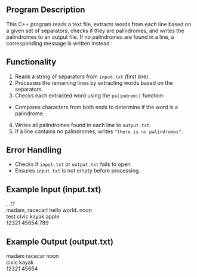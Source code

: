 ## Program Description
This C++ program reads a text file, extracts words from each line based on a given set of separators, checks if they are palindromes, and writes the palindromes to an output file. If no palindromes are found in a line, a corresponding message is written instead.

## Functionality
1. Reads a string of separators from `input.txt` (first line).
2. Processes the remaining lines by extracting words based on the separators.
3. Checks each extracted word using the `palindrom()` function:
- Compares characters from both ends to determine if the word is a palindrome.
4. Writes all palindromes found in each line to `output.txt`.
5. If a line contains no palindromes, writes `"there is no palindromes"`.

## Error Handling
- Checks if `input.txt` or `output.txt` fails to open.
- Ensures `input.txt` is not empty before processing.

## Example Input (input.txt)
, .!?  
madam, racecar! hello world. noon  
test civic kayak apple  
12321 45654 789  

## Example Output (output.txt)
madam racecar noon  
civic kayak  
12321 45654  
